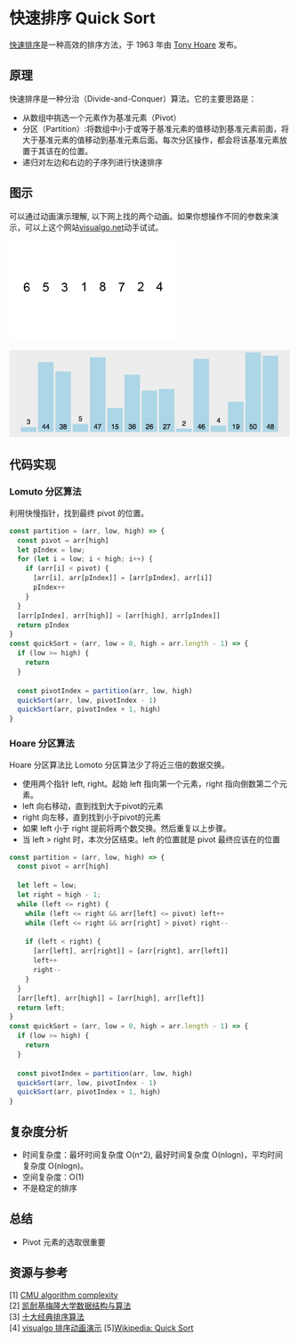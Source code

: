 # 快速排序 Quick Sort

[快速排序](https://en.wikipedia.org/wiki/Quicksort)是一种高效的排序方法，于 1963 年由 [Tony Hoare](https://en.wikipedia.org/wiki/Tony_Hoare) 发布。

## 原理

快速排序是一种分治（Divide-and-Conquer）算法。它的主要思路是：

- 从数组中挑选一个元素作为基准元素（Pivot）
- 分区（Partition）:将数组中小于或等于基准元素的值移动到基准元素前面，将大于基准元素的值移动到基准元素后面。每次分区操作，都会将该基准元素放置于其该在的位置。
- 递归对左边和右边的子序列进行快速排序

## 图示

可以通过动画演示理解, 以下网上找的两个动画。如果你想操作不同的参数来演示，可以上这个网站[visualgo.net](https://visualgo.net/en/sorting?slide=1)动手试试。

![图示1](./quickSort1.gif)

![图示2](./quickSort2.gif)

## 代码实现
### Lomuto 分区算法

利用快慢指针，找到最终 pivot 的位置。

```js
const partition = (arr, low, high) => {
  const pivot = arr[high]
  let pIndex = low;
  for (let i = low; i < high; i++) {
    if (arr[i] < pivot) {
      [arr[i], arr[pIndex]] = [arr[pIndex], arr[i]]
      pIndex++
    }
  }
  [arr[pIndex], arr[high]] = [arr[high], arr[pIndex]]
  return pIndex
}
const quickSort = (arr, low = 0, high = arr.length - 1) => {
  if (low >= high) {
    return
  }

  const pivotIndex = partition(arr, low, high)
  quickSort(arr, low, pivotIndex - 1)
  quickSort(arr, pivotIndex + 1, high)
}
```

### Hoare 分区算法

Hoare 分区算法比 Lomoto 分区算法少了将近三倍的数据交换。

- 使用两个指针 left, right。起始 left 指向第一个元素，right 指向倒数第二个元素。
- left 向右移动，直到找到大于pivot的元素
- right 向左移，直到找到小于pivot的元素
- 如果 left 小于 right 提前将两个数交换。然后重复以上步骤。
- 当 left > right 时，本次分区结束。left 的位置就是 pivot 最终应该在的位置



```js
const partition = (arr, low, high) => {
  const pivot = arr[high]

  let left = low;
  let right = high - 1;
  while (left <= right) {
    while (left <= right && arr[left] <= pivot) left++
    while (left <= right && arr[right] > pivot) right--

    if (left < right) {
      [arr[left], arr[right]] = [arr[right], arr[left]]
      left++
      right--
    }
  }
  [arr[left], arr[high]] = [arr[high], arr[left]]
  return left;
}
const quickSort = (arr, low = 0, high = arr.length - 1) => {
  if (low >= high) {
    return
  }

  const pivotIndex = partition(arr, low, high)
  quickSort(arr, low, pivotIndex - 1)
  quickSort(arr, pivotIndex + 1, high)
}
```

## 复杂度分析
- 时间复杂度：最坏时间复杂度 O(n^2), 最好时间复杂度 O(nlogn)，平均时间复杂度 O(nlogn)。
- 空间复杂度：O(1)
- 不是稳定的排序

## 总结

- Pivot 元素的选取很重要

## 资源与参考

[1] [CMU algorithm complexity](https://www.cs.cmu.edu/~adamchik/15-121/lectures/Algorithmic%20Complexity/complexity.html)  
[2] [凯耐基梅隆大学数据结构与算法](https://www.cs.cmu.edu/~adamchik/15-121/lectures/)  
[3] [十大经典排序算法](https://github.com/hustcc/JS-Sorting-Algorithm)  
[4] [visualgo 排序动画演示](https://visualgo.net/zh/sorting?slide=1)
[5][Wikipedia: Quick Sort](https://en.wikipedia.org/wiki/Quicksort)
